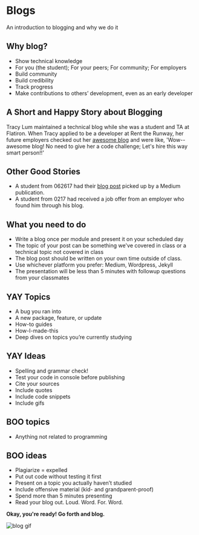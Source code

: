 # Blogs

An introduction to blogging and why we do it

## Why blog?
 - Show technical knowledge
 - For you (the student); For your peers; For community; For employers
 - Build community
 - Build credibility
 - Track progress
 - Make contributions to others’ development, even as an early developer
 
 ## A Short and Happy Story about Blogging
 
 Tracy Lum maintained a technical blog while she was a student and TA at Flatiron. When Tracy applied to be a developer at Rent the Runway, her future employers checked out her <a href="http://talum.github.io/">awesome blog</a> and were like, 'Wow--awesome blog! No need to give her a code challenge; Let's hire this way smart person!!'
 
 ## Other Good Stories
 
  - A student from 062617 had their <a href="https://codeburst.io/bottom-of-the-barrel-8ef73eff00f0">blog post</a> picked up by a Medium publication.
  - A student from 0217 had received a job offer from an employer who found him through his blog.  
  
 ## What you need to do
 - Write a blog once per module and present it on your scheduled day
 - The topic of your post can be something we've covered in class or a technical topic not covered in class
 - The blog post should be written on your own time outside of class. 
 - Use whichever platform you prefer: Medium, Wordpress, Jekyll
 - The presentation will be less than 5 minutes with followup questions from your classmates
 
 ## YAY Topics
 - A bug you ran into
 - A new package, feature, or update 
 - How-to guides
 - How-I-made-this 
 - Deep dives on topics you’re currently studying

## YAY Ideas
 - Spelling and grammar check!
 - Test your code in console before publishing
 - Cite your sources
 - Include quotes
 - Include code snippets
 - Include gifs
 
## BOO topics
 - Anything not related to programming

## BOO ideas
 - Plagiarize = expelled
 - Put out code without testing it first
 - Present on a topic you actually haven’t studied
 - Include offensive material (kid- and grandparent-proof)
 - Spend more than 5 minutes presenting
 - Read your blog out. Loud. Word. For. Word.
 
 **Okay, you're ready! Go forth and blog.**

![blog gif](https://media.giphy.com/media/xpxtdcSjOIUSI/giphy.gif)




